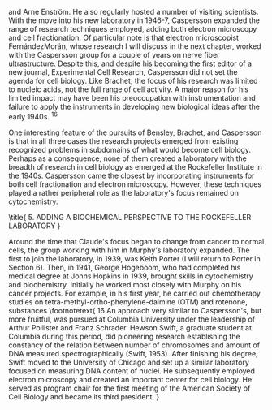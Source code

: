 and Arne Enström. He also regularly hosted a number of visiting scientists. With the move into his new laboratory in 1946-7, Caspersson expanded the range of research techniques employed, adding both electron microscopy and cell fractionation. Of particular note is that electron microscopist FernándezMorán, whose research I will discuss in the next chapter, worked with the Caspersson group for a couple of years on nerve fiber ultrastructure. Despite this, and despite his becoming the first editor of a new journal, Experimental Cell Research, Caspersson did not set the agenda for cell biology. Like Brachet, the focus of his research was limited to nucleic acids, not the full range of cell activity. A major reason for his limited impact may have been his preoccupation with instrumentation and failure to apply the instruments in developing new biological ideas after the early 1940s. ${ }^{16}$

One interesting feature of the pursuits of Bensley, Brachet, and Caspersson is that in all three cases the research projects emerged from existing recognized problems in subdomains of what would become cell biology. Perhaps as a consequence, none of them created a laboratory with the breadth of research in cell biology as emerged at the Rockefeller Institute in the 1940s. Caspersson came the closest by incorporating instruments for both cell fractionation and electron microscopy. However, these techniques played a rather peripheral role as the laboratory's focus remained on cytochemistry.

\title{
5. ADDING A BIOCHEMICAL PERSPECTIVE TO THE ROCKEFELLER LABORATORY
}

Around the time that Claude's focus began to change from cancer to normal cells, the group working with him in Murphy's laboratory expanded. The first to join the laboratory, in 1939, was Keith Porter (I will return to Porter in Section 6). Then, in 1941, George Hogeboom, who had completed his medical degree at Johns Hopkins in 1939, brought skills in cytochemistry and biochemistry. Initially he worked most closely with Murphy on his cancer projects. For example, in his first year, he carried out chemotherapy studies on tetra-methyl-ortho-phenylene-daimine (OTM) and rotenone, substances
\footnotetext{
16 An approach very similar to Caspersson's, but more fruitful, was pursued at Columbia University under the leadership of Arthur Pollister and Franz Schrader. Hewson Swift, a graduate student at Columbia during this period, did pioneering research establishing the constancy of the relation between number of chromosomes and amount of DNA measured spectrographically (Swift, 1953). After finishing his degree, Swift moved to the University of Chicago and set up a similar laboratory focused on measuring DNA content of nuclei. He subsequently employed electron microscopy and created an important center for cell biology. He served as program chair for the first meeting of the American Society of Cell Biology and became its third president.
}
